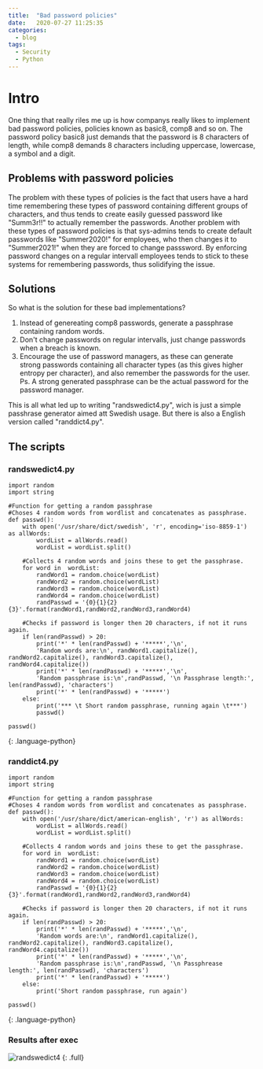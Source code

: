 ```yaml
---
title:  "Bad password policies"
date:   2020-07-27 11:25:35 
categories: 
  - blog
tags:
  - Security
  - Python
---
```


# Intro
One thing that really riles me up is how companys really likes to implement bad password policies, policies known as basic8, comp8 and so on.
The password policy basic8 just demands that the password is 8 characters of length, while comp8 demands 8 characters including uppercase, lowercase, a symbol and a digit.

## Problems with password policies
The problem with these types of policies is the fact that users have a hard time remembering these types of password containing different groups of characters, and thus tends to create easily guessed password like "Summ3r!!" to actually remember the passwords. 
Another problem with these types of password policies is that sys-admins tends to create default passwords like "Summer2020!" for employees, who then changes it to "Summer2021!" when they are forced to change passsword. By enforcing password changes on a regular intervall employees tends to stick to these systems for remembering passwords, thus solidifying the issue. 


## Solutions
So what is the solution for these bad implementations? 

1. Instead of genereating comp8 passwords, generate a passphrase containing random words. 
2. Don't change passwords on regular intervalls, just change passwords when a breach is known. 
3. Encourage the use of password managers, as these can generate strong passwords containing all character types (as this gives higher entropy per character), and also remember the passwords for the user. 
Ps. A strong generated passphrase can be the actual password for the password manager. 

This is all what led up to writing "randswedict4.py", wich is just a simple passhrase generator aimed att Swedish usage. But there is also a English version called "randdict4.py".

## The scripts

### randswedict4.py
~~~
import random
import string

#Function for getting a random passphrase
#Choses 4 random words from wordlist and concatenates as passphrase.
def passwd():
    with open('/usr/share/dict/swedish', 'r', encoding='iso-8859-1') as allWords:
        wordList = allWords.read()
        wordList = wordList.split()

    #Collects 4 random words and joins these to get the passphrase.
    for word in  wordList:	    
        randWord1 = random.choice(wordList)
        randWord2 = random.choice(wordList)
        randWord3 = random.choice(wordList)
        randWord4 = random.choice(wordList)
        randPasswd = '{0}{1}{2}{3}'.format(randWord1,randWord2,randWord3,randWord4)
    
    #Checks if password is longer then 20 characters, if not it runs again.
    if len(randPasswd) > 20:
        print('*' * len(randPasswd) + '*****','\n',
        'Random words are:\n', randWord1.capitalize(), randWord2.capitalize(), randWord3.capitalize(), randWord4.capitalize())
        print('*' * len(randPasswd) + '*****','\n',
        'Random passphrase is:\n',randPasswd, '\n Passphrase length:', len(randPasswd), 'characters')
        print('*' * len(randPasswd) + '*****')
    else:
        print('*** \t Short random passphrase, running again \t***')
        passwd()
        
passwd()
~~~
{: .language-python} 

### randdict4.py
~~~
import random
import string

#Function for getting a random passphrase
#Choses 4 random words from wordlist and concatenates as passphrase.
def passwd():
    with open('/usr/share/dict/american-english', 'r') as allWords:
        wordList = allWords.read()
        wordList = wordList.split()

    #Collects 4 random words and joins these to get the passphrase.
    for word in  wordList:	    
        randWord1 = random.choice(wordList)
        randWord2 = random.choice(wordList)
        randWord3 = random.choice(wordList)
        randWord4 = random.choice(wordList)
        randPasswd = '{0}{1}{2}{3}'.format(randWord1,randWord2,randWord3,randWord4)

    #Checks if password is longer then 20 characters, if not it runs again.
    if len(randPasswd) > 20:
        print('*' * len(randPasswd) + '*****','\n',
        'Random words are:\n', randWord1.capitalize(), randWord2.capitalize(), randWord3.capitalize(), randWord4.capitalize())
        print('*' * len(randPasswd) + '*****','\n',
        'Random passphrase is:\n',randPasswd, '\n Passphrease length:', len(randPasswd), 'characters')
        print('*' * len(randPasswd) + '*****')
    else:
        print('Short random passphrase, run again')

passwd()
~~~
{: .language-python}


### Results after exec

![randswedict4](https://github.com/dvardoo/dvardoo.github.io/images/randswedict4/randswedict4.PNG)
{: .full}
